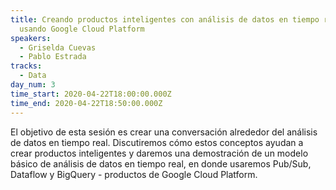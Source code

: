 ```yaml
---
title: Creando productos inteligentes con análisis de datos en tiempo real
  usando Google Cloud Platform
speakers:
  - Griselda Cuevas
  - Pablo Estrada
tracks:
  - Data
day_num: 3
time_start: 2020-04-22T18:00:00.000Z
time_end: 2020-04-22T18:50:00.000Z
---
```

El objetivo de esta sesión es crear una conversación alrededor del análisis de datos en tiempo real. Discutiremos cómo estos conceptos ayudan a crear productos inteligentes y daremos una demostración de un modelo básico de análisis de datos en tiempo real, en donde usaremos Pub/Sub, Dataflow y BigQuery - productos de Google Cloud Platform.